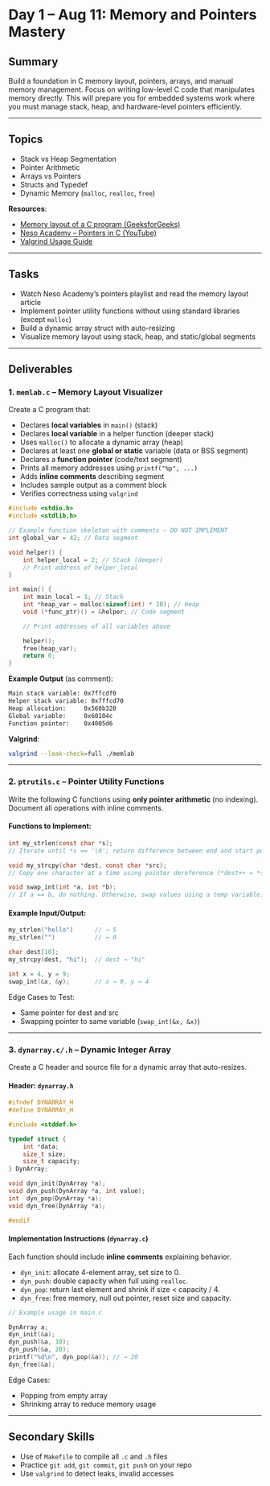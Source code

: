 # Day 1 – Aug 11: Memory and Pointers Mastery

## Summary
Build a foundation in C memory layout, pointers, arrays, and manual memory management. Focus on writing low-level C code that manipulates memory directly. This will prepare you for embedded systems work where you must manage stack, heap, and hardware-level pointers efficiently.

---

## Topics
- Stack vs Heap Segmentation
- Pointer Arithmetic
- Arrays vs Pointers
- Structs and Typedef
- Dynamic Memory (`malloc`, `realloc`, `free`)

**Resources**:
- [Memory layout of a C program (GeeksforGeeks)](https://www.geeksforgeeks.org/memory-layout-of-c-program/)
- [Neso Academy – Pointers in C (YouTube)](https://www.youtube.com/playlist?list=PLBlnK6fEyqRjoG6aJ4FvFU1tlXbjLBiOP)
- [Valgrind Usage Guide](https://valgrind.org/docs/manual/quick-start.html)

---

## Tasks
- Watch Neso Academy’s pointers playlist and read the memory layout article
- Implement pointer utility functions without using standard libraries (except `malloc`)
- Build a dynamic array struct with auto-resizing
- Visualize memory layout using stack, heap, and static/global segments

---

## Deliverables

### 1. `memlab.c` – Memory Layout Visualizer

Create a C program that:

- Declares **local variables** in `main()` (stack)
- Declares **local variable** in a helper function (deeper stack)
- Uses `malloc()` to allocate a dynamic array (heap)
- Declares at least one **global or static** variable (data or BSS segment)
- Declares a **function pointer** (code/text segment)
- Prints all memory addresses using `printf("%p", ...)`
- Adds **inline comments** describing segment
- Includes sample output as a comment block
- Verifies correctness using `valgrind`

```c
#include <stdio.h>
#include <stdlib.h>

// Example function skeleton with comments — DO NOT IMPLEMENT
int global_var = 42; // Data segment

void helper() {
    int helper_local = 2; // Stack (deeper)
    // Print address of helper_local
}

int main() {
    int main_local = 1; // Stack
    int *heap_var = malloc(sizeof(int) * 10); // Heap
    void (*func_ptr)() = &helper; // Code segment

    // Print addresses of all variables above

    helper();
    free(heap_var);
    return 0;
}
```

**Example Output** (as comment):
```txt
Main stack variable: 0x7ffcdf0
Helper stack variable: 0x7ffcd70
Heap allocation:     0x560b320
Global variable:     0x60104c
Function pointer:    0x4005d6
```

**Valgrind**:
```bash
valgrind --leak-check=full ./memlab
```

---

### 2. `ptrutils.c` – Pointer Utility Functions

Write the following C functions using **only pointer arithmetic** (no indexing). Document all operations with inline comments.

#### Functions to Implement:
```c
int my_strlen(const char *s);
// Iterate until *s == '\0'; return difference between end and start pointer.

void my_strcpy(char *dest, const char *src);
// Copy one character at a time using pointer dereference (*dest++ = *src++)

void swap_int(int *a, int *b);
// If a == b, do nothing. Otherwise, swap values using a temp variable.
```

#### Example Input/Output:

```c
my_strlen("hello")      // → 5
my_strlen("")           // → 0

char dest[10];
my_strcpy(dest, "hi");  // dest → "hi"

int x = 4, y = 9;
swap_int(&x, &y);       // x → 9, y → 4
```

Edge Cases to Test:
- Same pointer for dest and src
- Swapping pointer to same variable (`swap_int(&x, &x)`)

---

### 3. `dynarray.c/.h` – Dynamic Integer Array

Create a C header and source file for a dynamic array that auto-resizes.

#### Header: `dynarray.h`
```c
#ifndef DYNARRAY_H
#define DYNARRAY_H

#include <stddef.h>

typedef struct {
    int *data;
    size_t size;
    size_t capacity;
} DynArray;

void dyn_init(DynArray *a);
void dyn_push(DynArray *a, int value);
int  dyn_pop(DynArray *a);
void dyn_free(DynArray *a);

#endif
```

#### Implementation Instructions (`dynarray.c`)
Each function should include **inline comments** explaining behavior.

- `dyn_init`: allocate 4-element array, set size to 0.
- `dyn_push`: double capacity when full using `realloc`.
- `dyn_pop`: return last element and shrink if size < capacity / 4.
- `dyn_free`: free memory, null out pointer, reset size and capacity.

```c
// Example usage in main.c

DynArray a;
dyn_init(&a);
dyn_push(&a, 10);
dyn_push(&a, 20);
printf("%d\n", dyn_pop(&a)); // → 20
dyn_free(&a);
```

Edge Cases:
- Popping from empty array
- Shrinking array to reduce memory usage

---

## Secondary Skills
- Use of `Makefile` to compile all `.c` and `.h` files
- Practice `git add`, `git commit`, `git push` on your repo
- Use `valgrind` to detect leaks, invalid accesses
